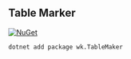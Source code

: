 ## Table Marker

[![NuGet](https://img.shields.io/nuget/v/wk.TableMaker.svg)](https://www.nuget.org/packages/wk.TableMaker)

```bash
dotnet add package wk.TableMaker
```